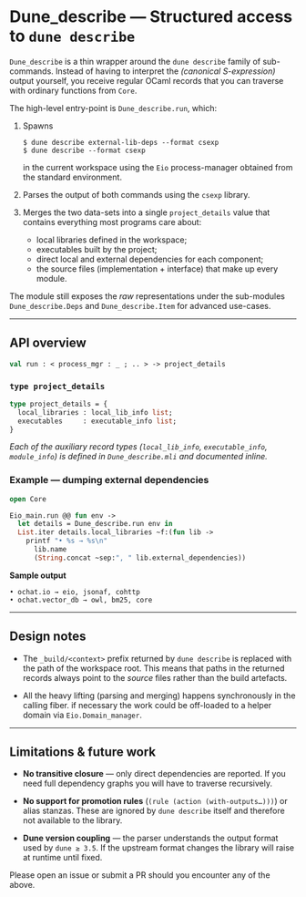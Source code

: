 # Dune_describe — Structured access to `dune describe`

`Dune_describe` is a thin wrapper around the `dune describe` family of
sub-commands.  Instead of having to interpret the *(canonical S-expression)*
output yourself, you receive regular OCaml records that you can traverse with
ordinary functions from `Core`.

The high-level entry-point is `Dune_describe.run`, which:

1. Spawns

   ```console
   $ dune describe external-lib-deps --format csexp
   $ dune describe --format csexp
   ```

   in the current workspace using the `Eio` process-manager obtained from the
   standard environment.

2. Parses the output of both commands using the `csexp` library.

3. Merges the two data-sets into a single `project_details` value that contains
   everything most programs care about:

   * local libraries defined in the workspace;
   * executables built by the project;
   * direct local and external dependencies for each component;
   * the source files (implementation + interface) that make up every module.

The module still exposes the *raw* representations under the sub-modules
`Dune_describe.Deps` and `Dune_describe.Item` for advanced use-cases.

---

## API overview

```ocaml
val run : < process_mgr : _ ; .. > -> project_details
```

### `type project_details`

```ocaml
type project_details = {
  local_libraries : local_lib_info list;
  executables     : executable_info list;
}
```

*Each of the auxiliary record types (`local_lib_info`, `executable_info`,
`module_info`) is defined in `Dune_describe.mli` and documented inline.*

### Example — dumping external dependencies

```ocaml
open Core

Eio_main.run @@ fun env ->
  let details = Dune_describe.run env in
  List.iter details.local_libraries ~f:(fun lib ->
    printf "• %s → %s\n"
      lib.name
      (String.concat ~sep:", " lib.external_dependencies))
```

**Sample output**

```text
• ochat.io → eio, jsonaf, cohttp
• ochat.vector_db → owl, bm25, core
```

---

## Design notes

* The `_build/<context>` prefix returned by `dune describe` is replaced with
  the path of the workspace root.  This means that paths in the returned
  records always point to the *source* files rather than the build artefacts.

* All the heavy lifting (parsing and merging) happens synchronously in the
  calling fiber. if necessary the work could be off-loaded to a helper domain via
  `Eio.Domain_manager`.

---

## Limitations & future work

* **No transitive closure** — only direct dependencies are reported.  If you
  need full dependency graphs you will have to traverse recursively.

* **No support for promotion rules** (`(rule (action (with-outputs…)))`) or
  alias stanzas.  These are ignored by `dune describe` itself and therefore
  not available to the library.

* **Dune version coupling** — the parser understands the output format used by
  `dune ≥ 3.5`.  If the upstream format changes the library will raise at
  runtime until fixed.

Please open an issue or submit a PR should you encounter any of the above.

